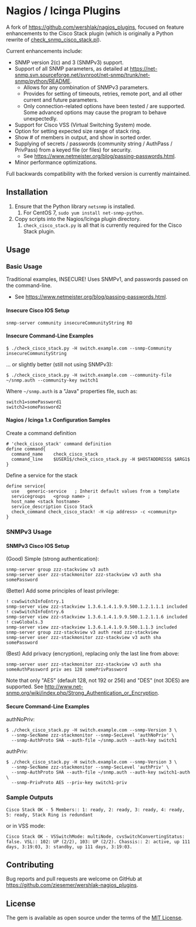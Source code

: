 # Nagios / Icinga Plugins

A fork of https://github.com/wershlak/nagios_plugins, focused on feature enhancements to the Cisco Stack plugin (which is originally a Python rewrite of [check_snmp_cisco_stack.pl](https://exchange.nagios.org/directory/Plugins/Hardware/Network-Gear/Cisco/Check-cisco-3750-stack-status/details)).

Current enhancements include:
* SNMP version 2(c) and 3 (SNMPv3) support.
* Support of all SNMP parameters, as detailed at https://net-snmp.svn.sourceforge.net/svnroot/net-snmp/trunk/net-snmp/python/README.
	* Allows for any combination of SNMPv3 parameters.
	* Provides for setting of timeouts, retries, remote port, and all other current and future parameters.
	* Only connection-related options have been tested / are supported.  Some advanced options may cause the program to behave unexpectedly.
* Support for Cisco VSS (Virtual Switching System) mode.
* Option for setting expected size range of stack ring.
* Show # of members in output, and show in sorted order.
* Supplying of secrets / passwords (community string / AuthPass / PrivPass) from a keyed file (or files) for security.
	* See https://www.netmeister.org/blog/passing-passwords.html.
* Minor performance optimizations.

Full backwards compatibility with the forked version is currently maintained.

## Installation

1. Ensure that the Python library `netsnmp` is installed.
	1. For CentOS 7, `sudo yum install net-snmp-python`.
2. Copy scripts into the Nagios/Icinga plugin directory.
	1. `check_cisco_stack.py` is all that is currently required for the Cisco Stack plugin.

## Usage

### Basic Usage

Traditional examples, INSECURE!  Uses SNMPv1, and passwords passed on the command-line.
 * See https://www.netmeister.org/blog/passing-passwords.html.

#### Insecure Cisco IOS Setup

    snmp-server community insecureCommunityString RO

#### Insecure Command-Line Examples

    $ ./check_cisco_stack.py -H switch.example.com --snmp-Community insecureCommunityString

... or slightly better (still not using SNMPv3):

    $ ./check_cisco_stack.py -H switch.example.com --community-file ~/snmp.auth --community-key switch1

Where `~/snmp.auth` is a "Java" properties file, such as:

    switch1=somePassword1
    switch2=somePassword2

#### Nagios / Icinga 1.x Configuration Samples

Create a command definition

    # 'check_cisco_stack' command definition
    define command{
      command_name    check_cisco_stack
      command_line    $USER1$/check_cisco_stack.py -H $HOSTADDRESS$ $ARG1$
    }

Define a service for the stack

    define service{
      use   generic-service   ; Inherit default values from a template
      servicegroups   <group name> ;
      host_name <stack hostname>
      service_description Cisco Stack
      check_command check_cisco_stack! -H <ip address> -c <community>
    }

### SNMPv3 Usage

#### SNMPv3 Cisco IOS Setup

(Good) Simple (strong authentication):

    snmp-server group zzz-stackview v3 auth
    snmp-server user zzz-stackmonitor zzz-stackview v3 auth sha somePassword

(Better) Add some principles of least privilege:

    ! cswSwitchInfoEntry.1
    snmp-server view zzz-stackview 1.3.6.1.4.1.9.9.500.1.2.1.1.1 included
    ! cswSwitchInfoEntry.6
    snmp-server view zzz-stackview 1.3.6.1.4.1.9.9.500.1.2.1.1.6 included
    ! cswGlobals.3
    snmp-server view zzz-stackview 1.3.6.1.4.1.9.9.500.1.1.3 included
    snmp-server group zzz-stackview v3 auth read zzz-stackview
    snmp-server user zzz-stackmonitor zzz-stackview v3 auth sha somePassword

(Best) Add privacy (encryption), replacing only the last line from above:

    snmp-server user zzz-stackmonitor zzz-stackview v3 auth sha someAuthPassword priv aes 128 somePrivPassword

Note that only "AES" (default 128, not 192 or 256) and "DES" (not 3DES) are supported.  See http://www.net-snmp.org/wiki/index.php/Strong_Authentication_or_Encryption.

#### Secure Command-Line Examples

authNoPriv:

    $ ./check_cisco_stack.py -H switch.example.com --snmp-Version 3 \
      --snmp-SecName zzz-stackmonitor --snmp-SecLevel 'authNoPriv' \
      --snmp-AuthProto SHA --auth-file ~/snmp.auth --auth-key switch1

authPriv:

    $ ./check_cisco_stack.py -H switch.example.com --snmp-Version 3 \
      --snmp-SecName zzz-stackmonitor --snmp-SecLevel 'authPriv' \
      --snmp-AuthProto SHA --auth-file ~/snmp.auth --auth-key switch1-auth \
      --snmp-PrivProto AES --priv-key switch1-priv

### Sample Outputs

    Cisco Stack OK - 5 Members:: 1: ready, 2: ready, 3: ready, 4: ready, 5: ready, Stack Ring is redundant

or in VSS mode:

    Cisco Stack OK - VSSwitchMode: multiNode, cvsSwitchConvertingStatus: false. VSL:: 102: UP (2/2), 103: UP (2/2). Chassis:: 2: active, up 111 days, 3:19:03, 3: standby, up 111 days, 3:19:03.

## Contributing

Bug reports and pull requests are welcome on GitHub at https://github.com/ziesemer/wershlak-nagios_plugins.

## License

The gem is available as open source under the terms of the [MIT License](http://opensource.org/licenses/MIT).
